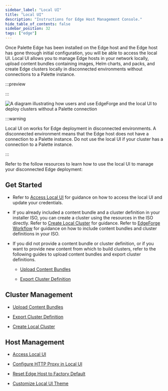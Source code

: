 ```yaml
---
sidebar_label: "Local UI"
title: "Local UI"
description: "Instructions for Edge Host Management Console."
hide_table_of_contents: false
sidebar_position: 32
tags: ["edge"]
---
```


Once Palette Edge has been installed on the Edge host and the Edge host has gone through initial configuration, you will
be able to access the local UI. Local UI allows you to manage Edge hosts in your network locally, upload content bundles
containing images, Helm charts, and packs, and create Edge clusters locally in disconnected environments without
connections to a Palette instance.

:::preview

:::

![A diagram illustrating how users and use EdgeForge and the local UI to deploy clusters without a Palette connection](/clusters_edge_emc_workflow.png)

:::warning

Local UI on works for Edge deployment in disconnected environments. A disconnected environment means that the Edge host
does not have a connection to a Palette instance. Do not use the local UI if your cluster has a connection to a Palette
instance.

:::

Refer to the follow resources to learn how to use the local UI to manage your disconnected Edge deployment:

## Get Started

- Refer to [Access Local UI](./host-management/access-console.md) for guidance on how to access the local UI and update
  your credentials.

- If you already included a content bundle and a cluster definition in your installer ISO, you can create a cluster
  using the resources in the ISO directly. Refer to [Create Local Cluster](./cluster-management/create-cluster.md) for
  guidance. Refer to [EdgeForge Workflow](../edgeforge-workflow/edgeforge-workflow.md) for guidance on how to include
  content bundles and cluster definitions in your ISO.

- If you did not provide a content bundle or cluster definition, or if you want to provide new content from which to
  build clusters, refer to the following guides to upload content bundles and export cluster definitions.

  - [Upload Content Bundles](./cluster-management/upload-content-bundle.md)

  - [Export Cluster Definition](./cluster-management/export-cluster-definition.md)

## Cluster Management

- [Upload Content Bundles](./cluster-management/upload-content-bundle.md)

- [Export Cluster Definition](./cluster-management/export-cluster-definition.md)

- [Create Local Cluster](./cluster-management/create-cluster.md)

## Host Management

- [Access Local UI](./host-management/access-console.md)

- [Configure HTTP Proxy in Local UI](./host-management/configure-proxy.md)

- [Reset Edge Host to Factory Default](./host-management/reset-reboot.md)

- [Customize Local UI Theme](./host-management/theming.md)
